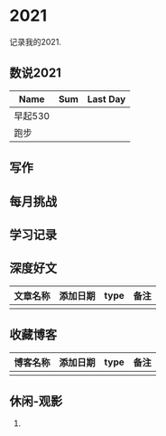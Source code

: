 # 2021
记录我的2021.

## 数说2021

| Name | Sum | Last Day |
| ---- | ------ | ------ |
| 早起530 |        |       |
| 跑步 |        |        |


## 写作


## 每月挑战




## 学习记录



## 深度好文
| 文章名称 | 添加日期 | type | 备注 |
| -------- | -------- | ---- | ---- |
|          |          |      |      |


## 收藏博客
| 博客名称 | 添加日期 | type | 备注 |
| -------- | -------- | ---- | ---- |
|          |          |      |      |


## 休闲-观影

1.
